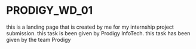 # PRODIGY_WD_01
this is a landing page that is created by me for my internship project submission. this task is been given by Prodigy InfoTech.
this task has been given by the team Prodigy
